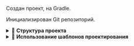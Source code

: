 Создан проект, на Gradle. 

Инициализирован Git репозиторий.

<details> <summary>📁 <b>Структура проекта</b></summary>

src/main/java/com/example/foodmonitoring

├── config          // Конфигурации (Spring Security, Flyway)

├── controller      // REST-контроллеры

├── dto             // Объекты для передачи данных

├── entity          // JPA-сущности

├── repository      // Интерфейсы Spring Data JPA

├── service         // Бизнес-логика

├── util            // Вспомогательные классы

└── exception       // Обработка ошибок
</details>

<details> <summary>📁 <b>Использование шаблонов проектирования</b></summary>

1. Singleton: Для конфигурации (например, DataSource).
2. Factory: Для создания DTO-объектов.
3. Builder: Для удобного создания сложных объектов (например, профиля пользователя).
4. DAO (Data Access Object): Для работы с базой данных.
5. Service Layer: Для разделения бизнес-логики и контроллеров.
</details>